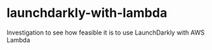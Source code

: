 # launchdarkly-with-lambda
Investigation to see how feasible it is to use LaunchDarkly with AWS Lambda
